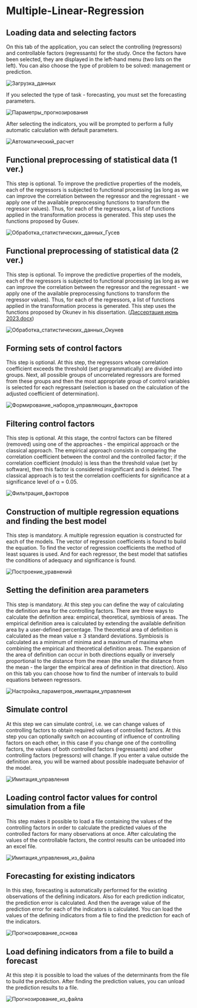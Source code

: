 # Multiple-Linear-Regression
## Loading data and selecting factors
On this tab of the application, you can select the controlling (regressors) and controllable factors (regressants) for the study. Once the factors have been selected, they are displayed in the left-hand menu (two lists on the left). You can also choose the type of problem to be solved: management or prediction.

![Загрузка_данных](https://github.com/EclipsePLZ/Multiple-Linear-Regression/assets/84061271/2675a7dd-ed64-420c-845e-aca65fbcc6a4)

If you selected the type of task - forecasting, you must set the forecasting parameters.

![Параметры_прогнозирования](https://github.com/EclipsePLZ/Multiple-Linear-Regression/assets/84061271/10f8e4f5-84f2-47d9-b852-a4fcd56cad6c)

After selecting the indicators, you will be prompted to perform a fully automatic calculation with default parameters.

![Автоматический_расчет](https://github.com/EclipsePLZ/Multiple-Linear-Regression/assets/84061271/41f61dd2-19fd-47ae-901f-898b1e24f8c7)

## Functional preprocessing of statistical data (1 ver.)
This step is optional.
To improve the predictive properties of the models, each of the regressors is subjected to functional processing (as long as we can improve the correlation between the regressor and the regressant - we apply one of the available preprocessing functions to transform the regressor values).
Thus, for each of the regressors, a list of functions applied in the transformation process is generated.
This step uses the functions proposed by Gusev.

![Обработка_статистических_данных_Гусев](https://github.com/EclipsePLZ/Multiple-Linear-Regression/assets/84061271/5b160fac-dc92-462a-b003-fc9abc81e725)

## Functional preprocessing of statistical data (2 ver.)
This step is optional.
To improve the predictive properties of the models, each of the regressors is subjected to functional processing (as long as we can improve the correlation between the regressor and the regressant - we apply one of the available preprocessing functions to transform the regressor values).
Thus, for each of the regressors, a list of functions applied in the transformation process is generated.
This step uses the functions proposed by Okunev in his dissertation.
([Диссертация июнь 2023.docx](https://github.com/EclipsePLZ/Multiple-Linear-Regression/files/11850490/2023.docx))

![Обработка_статистических_данных_Окунев](https://github.com/EclipsePLZ/Multiple-Linear-Regression/assets/84061271/2067c307-4d2a-40c9-93fc-8434376332b5)

## Forming sets of control factors
This step is optional.
At this step, the regressors whose correlation coefficient exceeds the threshold (set programmatically) are divided into groups. Next, all possible groups of uncorrelated regressors are formed from these groups and then the most appropriate group of control variables is selected for each regressant (selection is based on the calculation of the adjusted coefficient of determination).

![Формирование_наборов_управляющих_факторов](https://github.com/EclipsePLZ/Multiple-Linear-Regression/assets/84061271/6115650d-527c-476d-b676-55ebc9b42c45)

## Filtering control factors
This step is optional.
At this stage, the control factors can be filtered (removed) using one of the approaches - the empirical approach or the classical approach.
The empirical approach consists in comparing the correlation coefficient between the control and the controlled factor; if the correlation coefficient (modulo) is less than the threshold value (set by software), then this factor is considered insignificant and is deleted.
The classical approach is to test the correlation coefficients for significance at a significance level of α = 0.05.

![Фильтрация_факторов](https://github.com/EclipsePLZ/Multiple-Linear-Regression/assets/84061271/403a300a-4311-4f55-abbc-388303386f7f)

## Construction of multiple regression equations and finding the best model
This step is mandatory.
A multiple regression equation is constructed for each of the models. The vector of regression coefficients is found to build the equation. To find the vector of regression coefficients the method of least squares is used. And for each regressor, the best model that satisfies the conditions of adequacy and significance is found.

![Построение_уравнений](https://github.com/EclipsePLZ/Multiple-Linear-Regression/assets/84061271/e1ad6b8c-6510-4765-aebb-dbc8d28ab3eb)

## Setting the definition area parameters
This step is mandatory.
At this step you can define the way of calculating the definition area for the controlling factors. There are three ways to calculate the definition area: empirical, theoretical, symbiosis of areas.
The empirical definition area is calculated by extending the available definition area by a user-defined percentage. 
The theoretical area of definition is calculated as the mean value ± 3 standard deviations.
Symbiosis is calculated as a minimum of minima and a maximum of maxima when combining the empirical and theoretical definition areas.
The expansion of the area of definition can occur in both directions equally or inversely proportional to the distance from the mean (the smaller the distance from the mean - the larger the empirical area of definition in that direction).
Also on this tab you can choose how to find the number of intervals to build equations between regressors.

![Настройка_параметров_имитации_управления](https://github.com/EclipsePLZ/Multiple-Linear-Regression/assets/84061271/e6f6775a-8f79-4289-9b1e-412e8ca65078)

## Simulate control
At this step we can simulate control, i.e. we can change values of controlling factors to obtain required values of controlled factors. At this step you can optionally switch on accounting of influence of controlling factors on each other, in this case if you change one of the controlling factors, the values of both controlled factors (regressants) and other controlling factors (regressors) will change.
If you enter a value outside the definition area, you will be warned about possible inadequate behavior of the model.

![Имитация_управления](https://github.com/EclipsePLZ/Multiple-Linear-Regression/assets/84061271/c0dae15c-15a4-4e94-a20f-126347989d26)

## Loading control factor values for control simulation from a file
This step makes it possible to load a file containing the values of the controlling factors in order to calculate the predicted values of the controlled factors for many observations at once.
After calculating the values of the controllable factors, the control results can be unloaded into an excel file.

![Имитация_управления_из_файла](https://github.com/EclipsePLZ/Multiple-Linear-Regression/assets/84061271/98358e7d-7b89-4115-b0c8-598c6bf3fee5)

## Forecasting for existing indicators
In this step, forecasting is automatically performed for the existing observations of the defining indicators.
Also for each prediction indicator, the prediction error is calculated. And then the average value of the prediction error for each of the indicators is calculated.
You can load the values of the defining indicators from a file to find the prediction for each of the indicators.

![Прогнозирование_основа](https://github.com/EclipsePLZ/Multiple-Linear-Regression/assets/84061271/1f80fa5e-ec7c-4e1b-b4fb-256d01e754b2)

## Load defining indicators from a file to build a forecast
At this step it is possible to load the values of the determinants from the file to build the prediction. After finding the prediction values, you can unload the prediction results to a file.

![Прогнозирование_из_файла](https://github.com/EclipsePLZ/Multiple-Linear-Regression/assets/84061271/7d2fc0eb-03de-4919-9ceb-46ab2a472f50)
